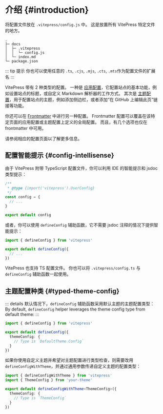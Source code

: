 # 介绍 {#introduction}

将配置文件放在 `.vitepress/config.js` 中。 这是放置所有 VitePress 特定文件的地方。

```
.
├─ docs
│  ├─ .vitepress
│  │  └─ config.js
│  └─ index.md
└─ package.json
```

::: tip 提示
你也可以使用任意的 `.ts`, `.cjs`, `.mjs`, `.cts`, `.mts`作为配置文件的扩展名
:::

VitePress 带有 2 种类型的配置。 一种是 [应用配置](./app-configs)，它配置站点的基本功能，例如设置站点的标题，或自定义 Markdown 解析器的工作方式。 其次是 [主题配置](./theme-configs)，用于配置站点的主题，例如添加侧边栏，或者添加“在 GitHub 上编辑此页”链接等功能。

你还可以在 [Frontmatter](./frontmatter-configs) 中进行另一种配置。 Frontmatter 配置可以覆盖在该特定页面的应用配置或主题配置上定义的全局配置。 而且，有几个选项也仅在 frontmatter 中可用。

请参阅相应的配置页面以了解更多信息。

## 配置智能提示 {#config-intellisense}

由于 VitePress 附带 TypeScript 配置文件，你可以利用 IDE 的智能提示和 jsdoc 类型提示：

```js
/**
 * @type {import('vitepress').UserConfig}
 */
const config = {
  // ...
}

export default config
```

或者，你可以使用 `defineConfig` 辅助函数，它不需要 jsdoc 注释的情况下提供智能提示：

```js
import { defineConfig } from 'vitepress'

export default defineConfig({
  // ...
})
```

VitePress 也支持 TS 配置文件。 你也可以将 `.vitepress/config.ts` 与 `defineConfig` 辅助函数一起使用。

## 主题配置种类 {#typed-theme-config}

::: details 默认情况下，`defineConfig` 辅助函数采用默认主题的主题配置类型：
By default, `defineConfig` helper leverages the theme config type from default theme:
:::

```ts
import { defineConfig } from 'vitepress'

export default defineConfig({
  themeConfig: {
    // Type is `DefaultTheme.Config`
  }
})
```

如果你使用自定义主题并希望对主题配置进行类型检查，则需要改用 `defineConfigWithTheme`，并通过通用参数传递自定义主题的配置类型：

```ts
import { defineConfigWithTheme } from 'vitepress'
import { ThemeConfig } from 'your-theme'

export default defineConfigWithTheme<ThemeConfig>({
  themeConfig: {
    // Type is `ThemeConfig`
  }
})
```
